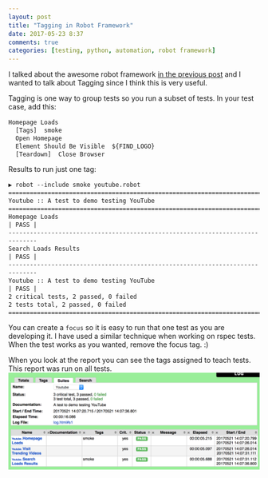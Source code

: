 ```yaml
---
layout: post
title: "Tagging in Robot Framework"
date: 2017-05-23 8:37
comments: true
categories: [testing, python, automation, robot framework]
---
```


I talked about the awesome robot framework [in the previous post](/2017/05/21/automation-testing-with-robot-framework/) and I wanted to talk about Tagging since I think this is very useful.

Tagging is one way to group tests so you run a subset of tests. In your test case, add this:

```
Homepage Loads
  [Tags]  smoke
  Open Homepage
  Element Should Be Visible  ${FIND_LOGO}
  [Teardown]  Close Browser
```


Results to run just one tag:

```
▶ robot --include smoke youtube.robot
==============================================================================
Youtube :: A test to demo testing YouTube
==============================================================================
Homepage Loads                                                        | PASS |
------------------------------------------------------------------------------
Search Loads Results                                                  | PASS |
------------------------------------------------------------------------------
Youtube :: A test to demo testing YouTube                             | PASS |
2 critical tests, 2 passed, 0 failed
2 tests total, 2 passed, 0 failed
==============================================================================
```

You can create a `focus` so it is easy to run that one test as you are developing it. I have used a similar technique when working on rspec tests. When the test works as you wanted, remove the focus tag. :)

When you look at the report you can see the tags assigned to teach tests. This report was run on all tests.
![Screenshot](/images/tags-test.png)

